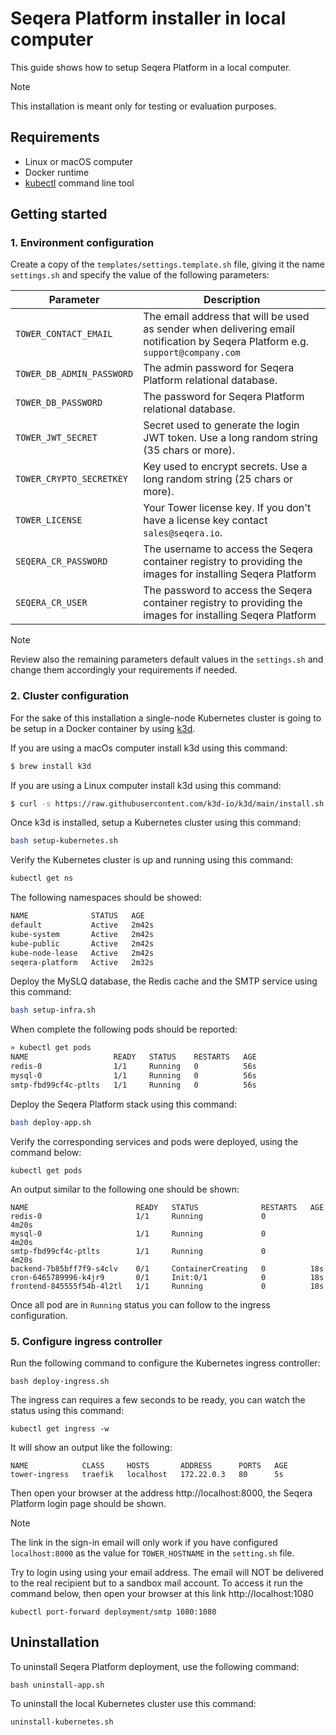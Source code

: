 # Seqera Platform installer in local computer

This guide shows how to setup Seqera Platform in a local computer.

> [!Note]
> This installation is meant only for testing or evaluation purposes.

## Requirements

* Linux or macOS computer
* Docker runtime
* [kubectl](https://kubernetes.io/docs/tasks/tools/#kubectl) command line tool

## Getting started

### 1. Environment configuration

Create a copy of the `templates/settings.template.sh` file, giving it the name `settings.sh` and specify the value of the
following parameters:

| Parameter | Description
| --- | --- |
| `TOWER_CONTACT_EMAIL`           | The email address that will be used as sender when delivering email notification by Seqera Platform e.g. `support@company.com` |
| `TOWER_DB_ADMIN_PASSWORD`       | The admin password for Seqera Platform relational database.
| `TOWER_DB_PASSWORD`             | The password for Seqera Platform relational database.
| `TOWER_JWT_SECRET`              | Secret used to generate the login JWT token. Use a long random string (35 chars or more).
| `TOWER_CRYPTO_SECRETKEY`        | Key used to encrypt secrets. Use a long random string (25 chars or more). |
| `TOWER_LICENSE`                 | Your Tower license key. If you don't have a license key contact `sales@seqera.io`. |
| `SEQERA_CR_PASSWORD`            | The username to access the Seqera container registry to providing the images for installing Seqera Platform |
| `SEQERA_CR_USER`                | The password to access the Seqera container registry to providing the images for installing Seqera Platform |

> [!Note]
> Review also the remaining parameters default values in the `settings.sh` and change them accordingly your requirements if needed.

### 2. Cluster configuration

For the sake of this installation a single-node Kubernetes cluster is going to be setup in
a Docker container by using [k3d](https://k3d.io/).

If you are using a macOs computer install k3d using this command:

```bash
$ brew install k3d
```

If you are using a Linux computer install k3d using this command:

```bash
$ curl -s https://raw.githubusercontent.com/k3d-io/k3d/main/install.sh | bash
```

Once k3d is installed, setup a Kubernetes cluster using this command:

```bash
bash setup-kubernetes.sh
```

Verify the Kubernetes cluster is up and running using this command:

```bash
kubectl get ns
```

The following namespaces should be showed:

```bash
NAME              STATUS   AGE
default           Active   2m42s
kube-system       Active   2m42s
kube-public       Active   2m42s
kube-node-lease   Active   2m42s
seqera-platform   Active   2m32s
```

Deploy the MySLQ database, the Redis cache and the SMTP service using this command:

```bash
bash setup-infra.sh
```

When complete the following pods should be reported:

```bash
» kubectl get pods
NAME                   READY   STATUS    RESTARTS   AGE
redis-0                1/1     Running   0          56s
mysql-0                1/1     Running   0          56s
smtp-fbd99cf4c-ptlts   1/1     Running   0          56s
```

Deploy the Seqera Platform stack using this command:

```bash
bash deploy-app.sh
```

Verify the corresponding services and pods were deployed, using the command below:

```
kubectl get pods
```

An output similar to the following one should be shown:

```
NAME                        READY   STATUS              RESTARTS   AGE
redis-0                     1/1     Running             0          4m20s
mysql-0                     1/1     Running             0          4m20s
smtp-fbd99cf4c-ptlts        1/1     Running             0          4m20s
backend-7b85bff7f9-s4clv    0/1     ContainerCreating   0          18s
cron-6465789996-k4jr9       0/1     Init:0/1            0          18s
frontend-845555f54b-4l2tl   1/1     Running             0          18s
```

Once all pod are in `Running` status you can follow to the ingress configuration.


### 5. Configure ingress controller

Run the following command to configure the Kubernetes ingress controller:

```
bash deploy-ingress.sh
```

The ingress can requires a few seconds to be ready, you can watch the status using this command:


```
kubectl get ingress -w
```

It will show an output like the following:

```
NAME            CLASS     HOSTS       ADDRESS      PORTS   AGE
tower-ingress   traefik   localhost   172.22.0.3   80      5s
```

Then open your browser at the address http://localhost:8000, the Seqera Platform login page should be shown.

> [!Note]
> The link in the sign-in email will only work if you have configured `localhost:8000` as the value for `TOWER_HOSTNAME` in the `setting.sh` file.

Try to login using using your email address. The email will NOT be delivered to the real recipient but to a sandbox mail
account. To access it run the command below, then open your browser at this link http://localhost:1080

```
kubectl port-forward deployment/smtp 1080:1080
```

## Uninstallation

To uninstall Seqera Platform deployment, use the following command:

```
bash uninstall-app.sh
```

To uninstall the local Kubernetes cluster use this command:

```
uninstall-kubernetes.sh
```

